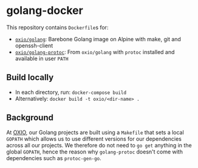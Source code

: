 golang-docker
=============

This repository contains `Dockerfile`s for:

* [`oxio/golang`](https://hub.docker.com/r/oxio/golang/): Barebone Golang image on Alpine with make, git and openssh-client
* [`oxio/golang-protoc`](https://hub.docker.com/r/oxio/golang-protoc/): From `oxio/golang` with `protoc` installed and available in user `PATH`

Build locally
-------------

* In each directory, run: `docker-compose build`
* Alternatively: `docker build -t oxio/<dir-name> .`

Background
----------

At [OXIO](https://www.oxio.io), our Golang projects are built using a `Makefile` that sets a local `GOPATH` which allows us to use different versions for our dependencies across all our projects. We therefore do not need to `go get` anything in the global `GOPATH`, hence the reason why `golang-protoc` doesn't come with dependencies such as `protoc-gen-go`.
